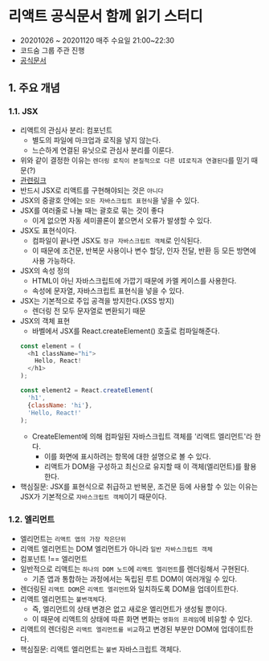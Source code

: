 # 리액트 공식문서 함께 읽기 스터디
- 20201026 ~ 20201120 매주 수요일 21:00~22:30
- 코드숨 그룹 주관 진행
- [공식문서](https://ko.reactjs.org/docs/hello-world.html)

## 1. 주요 개념
### 1.1. JSX
- 리액트의 관심사 분리: 컴포넌트
  - 별도의 파일에 마크업과 로직을 넣지 않는다.
  - 느슨하게 연결된 유닛으로 관심사 분리를 이룬다.
- 위와 같이 결정한 이유는 `렌더링 로직이 본질적으로 다른 UI로직과 연결된다`를 믿기 때문(?)
- [관련링크](https://www.youtube.com/watch?v=x7cQ3mrcKaY)
- 반드시 JSX로 리액트를 구현해야되는 것은 `아니다`
- JSX의 중괄호 안에는 `모든 자바스크립트 표현식`을 넣을 수 있다.
- JSX를 여러줄로 나눌 때는 괄호로 묶는 것이 좋다
  - 이게 없으면 자동 세미콜론이 붙으면서 오류가 발생할 수 있다.
- JSX도 표현식이다.
  - 컴파일이 끝나면 JSX도 `정규 자바스크립트 객체`로 인식된다.
  - 이 때문에 조건문, 반복문 사용이나 변수 할당, 인자 전달, 반환 등 모든 방면에 사용 가능하다.
- JSX의 속성 정의
  - HTML이 아닌 자바스크립트에 가깝기 때문에 카멜 케이스를 사용한다.
  - 속성에 문자열, 자바스크립트 표현식을 넣을 수 있다.
- JSX는 기본적으로 주입 공격을 방지한다.(XSS 방지)
  - 렌더링 전 모두 문자열로 변환되기 때문
- JSX의 객체 표현
  - 바벨에서 JSX를 React.createElement() 호출로 컴파일해준다.
  ```javascript
  const element = (
    <h1 className="hi">
      Hello, React!
    </h1>
  );

  const element2 = React.createElement(
    'h1',
    {className: 'hi'},
    'Hello, React!'
  );
  ```
  - CreateElement에 의해 컴파일된 자바스크립트 객체를 '리액트 엘리먼트'라 한다.
    - 이를 화면에 표시하려는 항목에 대한 설명으로 볼 수 있다.
    - 리액트가 DOM을 구성하고 최신으로 유지할 때 이 객체(엘리먼트)를 활용한다.
- 핵심질문: JSX를 표현식으로 취급하고 반복문, 조건문 등에 사용할 수 있는 이유는 JSX가 기본적으로 `자바스크립트 객체`이기 때문이다.

### 1.2. 엘리먼트
- 엘리먼트는 `리액트 앱의 가장 작은단위`
- 리액트 엘리먼트는 DOM 엘리먼트가 아니라 `일반 자바스크립트 객체`
- 컴포넌트 !== 엘리먼트
- 일반적으로 리액트는 `하나의 DOM 노드`에 `리액트 엘리먼트`를 렌더링해서 구현된다.
  - 기존 앱과 통합하는 과정에서는 독립된 루트 DOM이 여러개일 수 있다.
- 렌더링된 `리액트 DOM`은 `리액트 엘리먼트`와 일치하도록 DOM을 업데이트한다.
- 리액트 엘리먼트는 `불변객체`다.
  - 즉, 엘리먼트의 상태 변경은 없고 새로운 엘리먼트가 생성될 뿐이다.
  - 이 때문에 리액트의 상태에 따른 화면 변화는 `영화의 프레임`에 비유할 수 있다.
- 리액트의 렌더링은 `리액트 엘리먼트를 비교`하고 변경된 부분만 DOM에 업데이트한다.
- 핵심질문: 리액트 엘리먼트는 `불변` 자바스크립트 객체다.
